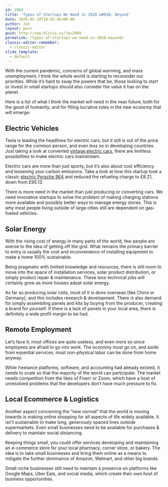 ```yaml
---
id: 2968
title: 'Types of Startups We Need in 2020 &#038; Beyond'
date: 2020-05-20T18:45:45+00:00
author: Jon
layout: post
guid: http://new.blicio.us/?p=2968
permalink: /types-of-startups-we-need-in-2020-beyond/
classic-editor-remember:
  - classic-editor
slide_template:
  - default
---
```

With the current pandemic, concerns of global warming, and mass unemployment, I think the whole world is starting to reconsider our priorities. While it’s hard to sway the powers that be, those looking to start or invest in small startups should also consider the value it has on the planet.

Here is a list of what I think the market will need in the near future, both for the good of humanity, and for filling lucrative roles in the new economy that will emerge:

## Electric Vehicles

Tesla is leading the headlines for electric cars, but it still is out of the price range for the common person, and even less so in developing countries. Just taking a look at converted [vintage electric cars](https://www.ioniccars.com/), there are limitless possibilities to make electric cars mainstream.

Electric cars are more than just sporty, but it’s also about cost efficiency and lessening your carbon emissions. Take a look at how this startup took a classic [electric Porsche 964](https://www.ioniccars.com/works/porsche-964-targa/) and reduced the refueling charge to £8.21, down from £95.13.

There is more need in the market than just producing or converting cars. We need innovative startups to solve the problem of making charging stations more available and possibly better ways to manage energy stores. This is why most people living outside of large cities still are dependent on gas-fueled vehicles.

## Solar Energy

With the rising cost of energy in many parts of the world, few people are averse to the idea of getting off the grid. What remains the primary barrier to entry is usually the cost and inconvenience of installing equipment to make a home 100% sustainable.

Being pragmatic with limited knowledge and resources, there is still room to move into the space of installation services, solar product distribution, or simply product repair & maintenance. These less-technical jobs will certainly grow as more houses adopt solar energy.

As far as producing solar cells, most of it is done overseas (like China or Germany), and this includes research & development. There is also demand for simply assembling panels and kits by buying from the producer, creating a brand for yourself. If there is a lack of panels in your local area, there is definitely a wide profit margin to be had.

## Remote Employment

Let’s face it, most offices are quite useless, and even more so since employees are afraid to go into work. The economy must go on, and aside from essential services, most non-physical labor can be done from home anyway.

While freelance platforms, software, and accounting had already existed, it needs to scale so that the majority of the world can participate. The market needs competition from the likes of Fiverr or Zoom, which have a host of unresolved problems that the developers don’t have much pressure to fix.

## Local Ecommerce & Logistics

Another aspect concerning the “new normal” that the world is moving towards is making online shopping for all aspects of life widely available. It isn’t sustainable to make long, generously spaced lines outside supermarkets. Even small businesses need to be available for purchases & delivery to maintain social distancing.

Keeping things small, you could offer services developing and maintaining an e-commerce store for your local pharmacy, corner store, or bakery. The idea is to take small businesses and bring them online as a means to mitigate the further dominance of Amazon, Walmart, and other big brands.

Small niche businesses still need to maintain a presence on platforms like Google Maps, Uber Eats, and social media, which create their own host of business opportunities.